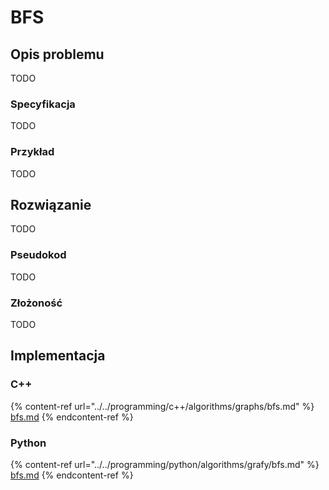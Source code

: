 # BFS

## Opis problemu

TODO

### Specyfikacja

TODO

### Przykład

TODO

## Rozwiązanie

TODO

### Pseudokod

TODO

### Złożoność

TODO

## Implementacja

### C++

{% content-ref url="../../programming/c++/algorithms/graphs/bfs.md" %}
[bfs.md](../../programming/c++/algorithms/graphs/bfs.md)
{% endcontent-ref %}

### Python

{% content-ref url="../../programming/python/algorithms/grafy/bfs.md" %}
[bfs.md](../../programming/python/algorithms/grafy/bfs.md)
{% endcontent-ref %}
